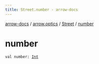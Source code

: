 ```yaml
---
title: Street.number - arrow-docs
---
```


[arrow-docs](../../index.html) / [arrow.optics](../index.html) / [Street](index.html) / [number](./number.html)

# number

`val number: `[`Int`](https://kotlinlang.org/api/latest/jvm/stdlib/kotlin/-int/index.html)